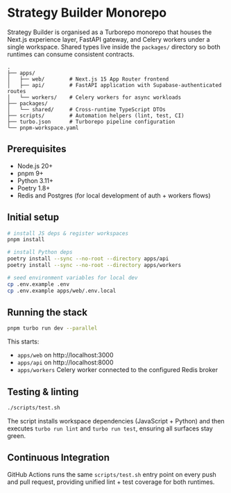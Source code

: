 # Strategy Builder Monorepo

Strategy Builder is organised as a Turborepo monorepo that houses the Next.js experience layer, FastAPI gateway, and Celery workers under a single workspace. Shared types live inside the `packages/` directory so both runtimes can consume consistent contracts.

```
.
├── apps/
│   ├── web/        # Next.js 15 App Router frontend
│   ├── api/        # FastAPI application with Supabase-authenticated routes
│   └── workers/    # Celery workers for async workloads
├── packages/
│   └── shared/     # Cross-runtime TypeScript DTOs
├── scripts/        # Automation helpers (lint, test, CI)
├── turbo.json      # Turborepo pipeline configuration
└── pnpm-workspace.yaml
```

## Prerequisites

- Node.js 20+
- pnpm 9+
- Python 3.11+
- Poetry 1.8+
- Redis and Postgres (for local development of auth + workers flows)

## Initial setup

```bash
# install JS deps & register workspaces
pnpm install

# install Python deps
poetry install --sync --no-root --directory apps/api
poetry install --sync --no-root --directory apps/workers

# seed environment variables for local dev
cp .env.example .env
cp .env.example apps/web/.env.local
```

## Running the stack

```bash
pnpm turbo run dev --parallel
```

This starts:
- `apps/web` on http://localhost:3000
- `apps/api` on http://localhost:8000
- `apps/workers` Celery worker connected to the configured Redis broker

## Testing & linting

```bash
./scripts/test.sh
```

The script installs workspace dependencies (JavaScript + Python) and then executes `turbo run lint` and `turbo run test`, ensuring all surfaces stay green.

## Continuous Integration

GitHub Actions runs the same `scripts/test.sh` entry point on every push and pull request, providing unified lint + test coverage for both runtimes.
